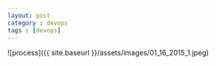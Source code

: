 ```yaml
---
layout: post
category : devops
tags : [devops]
---
```





![process]({{ site.baseurl }}/assets/images/01_16_2015_1.jpeg)

